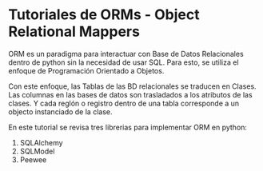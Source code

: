 # Tutoriales de ORMs - Object Relational Mappers
ORM es un paradigma para interactuar con Base de Datos Relacionales dentro de python sin la necesidad de usar SQL. Para esto, se utiliza el enfoque de Programación Orientado a Objetos.

Con este enfoque, las Tablas de las BD relacionales se traducen en Clases. Las columnas en las bases de datos son trasladados a los atributos de las clases. Y cada reglón o registro dentro de una tabla corresponde a un objecto instanciado de la clase.

En este tutorial se revisa tres librerias para implementar ORM en python:
1. SQLAlchemy
2. SQLModel
3. Peewee

